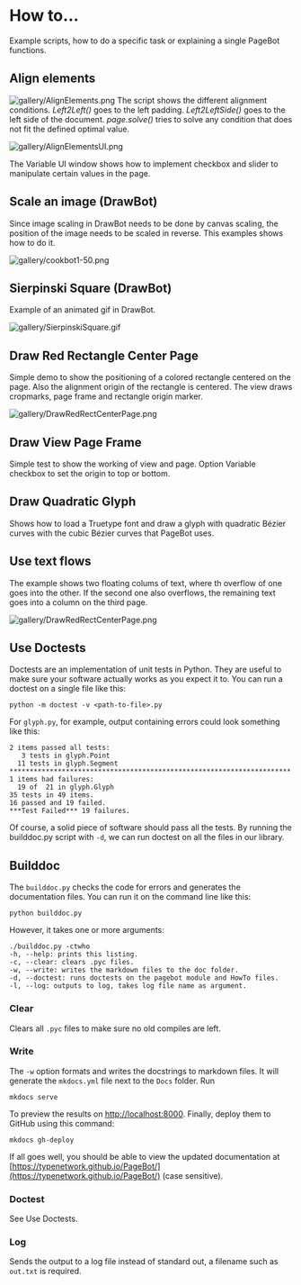 # How to...
Example scripts, how to do a specific task or explaining a single PageBot functions.

## Align elements

![gallery/AlignElements.png](gallery/AlignElements.png)
The script shows the different alignment conditions. *Left2Left()* goes to the left padding. *Left2LeftSide()* goes to the left side of the document.
*page.solve()* tries to solve any condition that does not fit the defined optimal value.

![gallery/AlignElementsUI.png](gallery/AlignElementsUI.png)

The Variable UI window shows how to implement checkbox and slider to manipulate certain values in the page. 

## Scale an image (DrawBot)

Since image scaling in DrawBot needs to be done by canvas scaling, the position of the image needs to be scaled in reverse. This examples shows how to do it.

![gallery/cookbot1-50.png](gallery/cookbot1-50.png)

## Sierpinski Square (DrawBot)
Example of an animated gif in DrawBot.

![gallery/SierpinskiSquare.gif](gallery/SierpinskiSquare.gif)

## Draw Red Rectangle Center Page

Simple demo to show the positioning of a colored rectangle centered on the page. Also the alignment origin of the rectangle is centered. The view draws cropmarks, page frame and rectangle origin marker.

![gallery/DrawRedRectCenterPage.png](gallery/DrawRedRectCenterPage.png)

## Draw View Page Frame

Simple test to show the working of view and page. Option Variable checkbox to set the origin to top or bottom.

## Draw Quadratic Glyph

Shows how to load a Truetype font and draw a glyph with quadratic Bézier curves with the cubic Bézier curves that PageBot uses.


## Use text flows

The example shows two floating colums of text, where th overflow of one goes into the other. If the second one also overflows, the remaining text goes into a column on the third page.

![gallery/DrawRedRectCenterPage.png](gallery/UseTextFlows.png)


## Use Doctests

Doctests are an implementation of unit tests in Python. They are useful to make sure your software actually works as you expect it to. You can run a doctest on a single file like this:

    python -m doctest -v <path-to-file>.py

For `glyph.py`, for example, output containing errors could look something like this:

```
2 items passed all tests:
   3 tests in glyph.Point
  11 tests in glyph.Segment
**********************************************************************
1 items had failures:
  19 of  21 in glyph.Glyph
35 tests in 49 items.
16 passed and 19 failed.
***Test Failed*** 19 failures.
```

Of course, a solid piece of software should pass all the tests. By running the builddoc.py script with `-d`, we can run doctest on all the files in our library.

## Builddoc

The `builddoc.py` checks the code for errors and generates the documentation files. You  can run it on the command line like this:

    python builddoc.py
    
However, it takes one or more arguments:

```
./builddoc.py -ctwho
-h, --help: prints this listing.
-c, --clear: clears .pyc files.
-w, --write: writes the markdown files to the doc folder.
-d, --doctest: runs doctests on the pagebot module and HowTo files.
-l, --log: outputs to log, takes log file name as argument.
```

### Clear

Clears all `.pyc` files to make sure no old compiles  are left.

### Write

The `-w` option formats and writes the docstrings to markdown files. It will generate the `mkdocs.yml` file next to the `Docs` folder. Run

    mkdocs serve

To preview the results on [http://localhost:8000](http://localhost:8000). Finally, deploy them to GitHub using this command:

    mkdocs gh-deploy

If all goes well, you should be able to view the updated documentation at [https://typenetwork.github.io/PageBot/](https://typenetwork.github.io/PageBot/) (case sensitive).

### Doctest

See Use Doctests.

### Log

Sends the output to a log file instead of standard out, a filename such as `out.txt` is required.